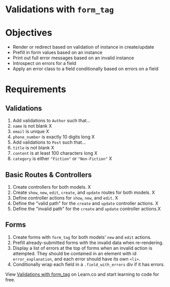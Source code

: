 # Validations with `form_tag`

# Objectives

- Render or redirect based on validation of instance in create/update
- Prefill in form values based on an instance
- Print out full error messages based on an invalid instance
- Introspect on errors for a field
- Apply an error class to a field conditionally based on errors on a field

# Requirements

## Validations

1. Add validations to `Author` such that...
  1. `name` is not blank X
  1. `email` is unique X
  1. `phone_number` is exactly 10 digits long X
1. Add validations to `Post` such that...
  1. `title` is not blank X
  1. `content` is at least 100 characters long X
  1. `category` is either `"Fiction"` or `"Non-Fiction"` X

## Basic Routes & Controllers

1. Create controllers for both models. X
1. Create `show`, `new`, `edit`, `create`, and `update` routes for both models. X
1. Define controller actions for `show`, `new`, and `edit`. X
1. Define the "valid path" for the `create` and `update` controller actions. X
1. Define the "invalid path" for the `create` and `update` controller actions.X

## Forms

1. Create forms with `form_tag` for both models' `new` and `edit` actions.
1. Prefill already-submitted forms with the invalid data when re-rendering.
1. Display a list of errors at the top of forms when an invalid action is
   attempted. They should be contained in an element with id
   `error_explanation`, and each error should have its own `<li>`.
1. Conditionally wrap each field in a `.field_with_errors` div if it has errors.

<p data-visibility='hidden'>View <a href='https://learn.co/lessons/validations-with-form_tag-rails-lab' title='Validations with form_tag'>Validations with form_tag</a> on Learn.co and start learning to code for free.</p>
